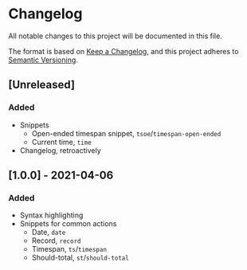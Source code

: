 # Changelog
All notable changes to this project will be documented in this file.

The format is based on [Keep a Changelog](https://keepachangelog.com/en/1.0.0/),
and this project adheres to [Semantic Versioning](https://semver.org/spec/v2.0.0.html).

## [Unreleased]
### Added
- Snippets
    - Open-ended timespan snippet, `tsoe`/`timespan-open-ended`
    - Current time, `time`
- Changelog, retroactively

## [1.0.0] - 2021-04-06
### Added
- Syntax highlighting
- Snippets for common actions
    - Date, `date`
    - Record, `record`
    - Timespan, `ts`/`timespan`
    - Should-total, `st`/`should-total`
